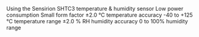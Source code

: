 Using the Sensirion SHTC3 temperature & humidity sensor
Low power consumption
Small form factor
±2.0 °C temperature accuracy
-40 to +125 °C temperature range
±2.0 % RH humidity accuracy
0 to 100% humidity range
